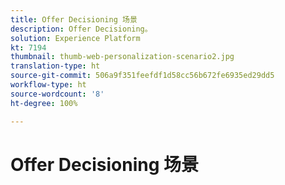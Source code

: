 ```yaml
---
title: Offer Decisioning 场景
description: Offer Decisioning。
solution: Experience Platform
kt: 7194
thumbnail: thumb-web-personalization-scenario2.jpg
translation-type: ht
source-git-commit: 506a9f351feefdf1d58cc56b672fe6935ed29dd5
workflow-type: ht
source-wordcount: '8'
ht-degree: 100%

---
```




# Offer Decisioning 场景
